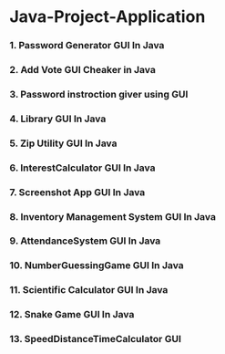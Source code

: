 # Java-Project-Application  
### 1. Password Generator GUI In Java 
### 2. Add Vote GUI Cheaker in Java
### 3. Password instroction giver using GUI
### 4. Library GUI In Java
### 5. Zip Utility GUI In Java
### 6. InterestCalculator GUI In Java
### 7. Screenshot App GUI In Java 
### 8. Inventory Management System GUI In Java
### 9. AttendanceSystem GUI In Java
### 10. NumberGuessingGame GUI In Java
### 11. Scientific Calculator GUI In Java
### 12. Snake Game GUI In Java  
### 13. SpeedDistanceTimeCalculator GUI 
     
  



   
